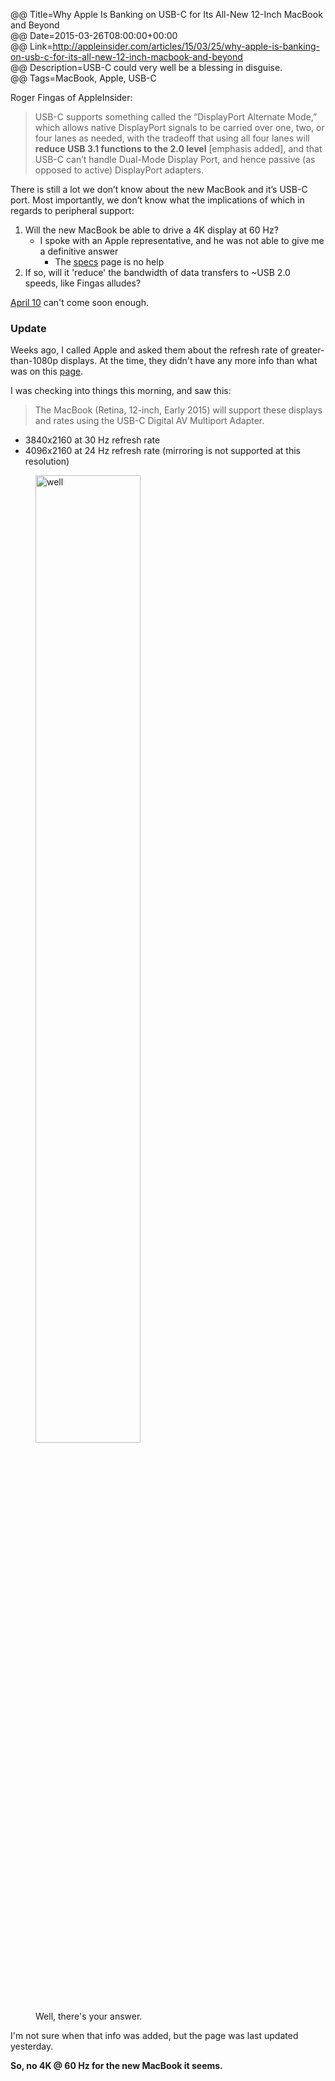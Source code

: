 @@ Title=Why Apple Is Banking on USB-C for Its All-New 12-Inch MacBook and Beyond   
@@ Date=2015-03-26T08:00:00+00:00  
@@ Link=http://appleinsider.com/articles/15/03/25/why-apple-is-banking-on-usb-c-for-its-all-new-12-inch-macbook-and-beyond  
@@ Description=USB-C could very well be a blessing in disguise.  
@@ Tags=MacBook, Apple, USB-C  

Roger Fingas of AppleInsider:
>USB-C supports something called the “DisplayPort Alternate Mode,” which allows native DisplayPort signals to be carried over one, two, or four lanes as needed, with the tradeoff that using all four lanes will **reduce USB 3.1 functions to the 2.0 level** [emphasis added], and that USB-C can’t handle Dual-Mode Display Port, and hence passive (as opposed to active) DisplayPort adapters.

There is still a lot we don’t know about the new MacBook and it’s USB-C port. Most importantly, we don’t know what the implications of which in regards to peripheral support:

1. Will the new MacBook be able to drive a 4K display at 60 Hz? 
	* I spoke with an Apple representative, and he was not able to give me a definitive answer
		* The [specs][apple] page is no help
2. If so, will it 'reduce' the bandwidth of data transfers to ~USB 2.0 speeds, like Fingas alludes?

[April 10][cnet] can't come soon enough.

<div class="update">

### Update

Weeks ago, I called Apple and asked them about the refresh rate of greater-than-1080p displays. At the time, they didn't have any more info than what was on this [page](https://support.apple.com/en-us/HT202856).

I was checking into things this morning, and saw this:
>The MacBook (Retina, 12-inch, Early 2015) will support these displays and rates using the USB-C Digital AV Multiport Adapter.

* 3840x2160 at 30 Hz refresh rate
* 4096x2160 at 24 Hz refresh rate (mirroring is not supported at this resolution)
	
<figure>
	<img src="http://d.pr/i/JI2b+" alt="well" width="63%" />
	<figcaption>Well, there's your answer.</figcaption>
</figure>

I'm not sure when that info was added, but the page was last updated yesterday.

**So, no 4K @ 60 Hz for the new MacBook it seems.**

</div>

[apple]: http://www.apple.com/macbook/specs/
[cnet]: http://www.cnet.com/products/apple-macbook-2015/
